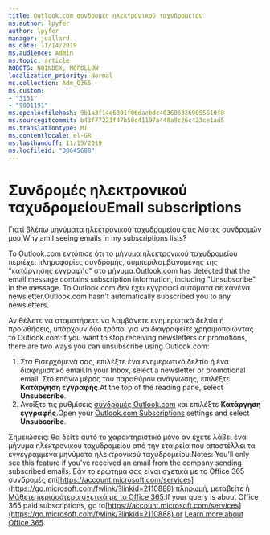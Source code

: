 ```yaml
---
title: Outlook.com συνδρομές ηλεκτρονικού ταχυδρομείου
ms.author: lpyfer
author: lpyfer
manager: joallard
ms.date: 11/14/2019
ms.audience: Admin
ms.topic: article
ROBOTS: NOINDEX, NOFOLLOW
localization_priority: Normal
ms.collection: Adm_O365
ms.custom:
- "3151"
- "9001191"
ms.openlocfilehash: 9b1a3f14e6301f06daebdc4036063269055610f8
ms.sourcegitcommit: b43f77221f47b50c41197a448a9c26c423ce1ad5
ms.translationtype: MT
ms.contentlocale: el-GR
ms.lasthandoff: 11/15/2019
ms.locfileid: "38645688"
---
```

# <a name="email-subscriptions"></a><span data-ttu-id="71dc5-102">Συνδρομές ηλεκτρονικού ταχυδρομείου</span><span class="sxs-lookup"><span data-stu-id="71dc5-102">Email subscriptions</span></span>

<span data-ttu-id="71dc5-103">Γιατί βλέπω μηνύματα ηλεκτρονικού ταχυδρομείου στις λίστες συνδρομών μου;</span><span class="sxs-lookup"><span data-stu-id="71dc5-103">Why am I seeing emails in my subscriptions lists?</span></span>

<span data-ttu-id="71dc5-104">Το Outlook.com εντόπισε ότι το μήνυμα ηλεκτρονικού ταχυδρομείου περιέχει πληροφορίες συνδρομής, συμπεριλαμβανομένης της "κατάργησης εγγραφής" στο μήνυμα.</span><span class="sxs-lookup"><span data-stu-id="71dc5-104">Outlook.com has detected that the email message contains subscription information, including "Unsubscribe" in the message.</span></span> <span data-ttu-id="71dc5-105">Το Outlook.com δεν έχει εγγραφεί αυτόματα σε κανένα newsletter.</span><span class="sxs-lookup"><span data-stu-id="71dc5-105">Outlook.com hasn't automatically subscribed you to any newsletters.</span></span>

<span data-ttu-id="71dc5-106">Αν θέλετε να σταματήσετε να λαμβάνετε ενημερωτικά δελτία ή προωθήσεις, υπάρχουν δύο τρόποι για να διαγραφείτε χρησιμοποιώντας το Outlook.com:</span><span class="sxs-lookup"><span data-stu-id="71dc5-106">If you want to stop receiving newsletters or promotions, there are two ways you can unsubscribe using Outlook.com:</span></span>
1. <span data-ttu-id="71dc5-107">Στα Εισερχόμενά σας, επιλέξτε ένα ενημερωτικό δελτίο ή ένα διαφημιστικό email.</span><span class="sxs-lookup"><span data-stu-id="71dc5-107">In your Inbox, select a newsletter or promotional email.</span></span> <span data-ttu-id="71dc5-108">Στο επάνω μέρος του παραθύρου ανάγνωσης, επιλέξτε **Κατάργηση εγγραφής**.</span><span class="sxs-lookup"><span data-stu-id="71dc5-108">At the top of the reading pane, select **Unsubscribe**.</span></span>
2. <span data-ttu-id="71dc5-109">Ανοίξτε τις ρυθμίσεις [συνδρομές Outlook.com](https://go.microsoft.com/fwlink/?linkid=2110887) και επιλέξτε **Κατάργηση εγγραφής**.</span><span class="sxs-lookup"><span data-stu-id="71dc5-109">Open your [Outlook.com Subscriptions](https://go.microsoft.com/fwlink/?linkid=2110887) settings and select **Unsubscribe**.</span></span>

<span data-ttu-id="71dc5-110">Σημειώσεις: θα δείτε αυτό το χαρακτηριστικό μόνο αν έχετε λάβει ένα μήνυμα ηλεκτρονικού ταχυδρομείου από την εταιρεία που αποστέλλει τα εγγεγραμμένα μηνύματα ηλεκτρονικού ταχυδρομείου.</span><span class="sxs-lookup"><span data-stu-id="71dc5-110">Notes: You'll only see this feature if you've received an email from the company sending subscribed emails.</span></span>
<span data-ttu-id="71dc5-111">Εάν το ερώτημά σας είναι σχετικά με το Office 365 συνδρομές επί[https://account.microsoft.com/services](https://go.microsoft.com/fwlink/?linkid=2110888) πληρωμή, μεταβείτε ή [Μάθετε περισσότερα σχετικά με το Office 365](https://products.office.com/compare-all-microsoft-office-products?tab=1&WT.mc_id=PROD_OL-Web_Support_O365NewValue_Upgrade).</span><span class="sxs-lookup"><span data-stu-id="71dc5-111">If your query is about Office 365 paid subscriptions, go to[https://account.microsoft.com/services](https://go.microsoft.com/fwlink/?linkid=2110888) or [Learn more about Office 365](https://products.office.com/compare-all-microsoft-office-products?tab=1&WT.mc_id=PROD_OL-Web_Support_O365NewValue_Upgrade).</span></span>
  
